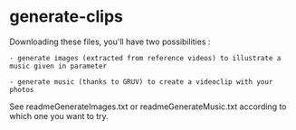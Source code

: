 # generate-clips

Downloading these files, you'll have two possibilities :

	- generate images (extracted from reference videos) to illustrate a music given in parameter

	- generate music (thanks to GRUV) to create a videoclip with your photos

See readmeGenerateImages.txt or readmeGenerateMusic.txt according to which one you want to try.
